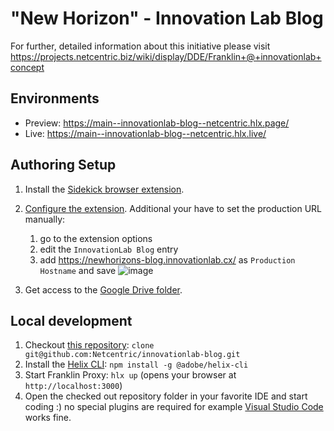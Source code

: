 # "New Horizon" - Innovation Lab Blog

For further, detailed information about this initiative please visit https://projects.netcentric.biz/wiki/display/DDE/Franklin+@+innovationlab+concept

## Environments
- Preview: https://main--innovationlab-blog--netcentric.hlx.page/
- Live: https://main--innovationlab-blog--netcentric.hlx.live/

## Authoring Setup

1. Install the [Sidekick browser extension](https://www.hlx.live/tools/sidekick/).
1. [Configure the extension](https://www.hlx.live/tools/sidekick/?project=Innovationlab+Blog&giturl=https%3A%2F%2Fgithub.com%2Fnetcentric%2Finnovationlab-blog%2Ftree%2Fmain). Additional your have to set the production URL manually:
   1. go to the extension options
   1. edit the `InnovationLab Blog` entry
   1. add https://newhorizons-blog.innovationlab.cx/ as `Production Hostname` and save ![image](https://user-images.githubusercontent.com/20042674/233377287-a160ebdf-4662-4b90-a5a6-149bed5e127e.png)

1. Get access to the [Google Drive folder](https://drive.google.com/drive/u/0/folders/1XrwtS3NgSfc8_qKuYdE7_NV6VMqIWzLm).

## Local development

1. Checkout [this repository](https://github.com/Netcentric/innovationlab-blog): `clone git@github.com:Netcentric/innovationlab-blog.git`
1. Install the [Helix CLI](https://github.com/adobe/helix-cli): `npm install -g @adobe/helix-cli`
1. Start Franklin Proxy: `hlx up` (opens your browser at `http://localhost:3000`)
1. Open the checked out repository folder in your favorite IDE and start coding :) no special plugins are required for example [Visual Studio Code](https://code.visualstudio.com/) works fine.
